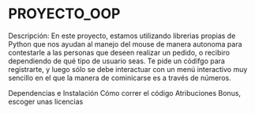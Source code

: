 # PROYECTO_OOP

Descripción: 
En este proyecto, estamos utilizando librerias propias de Python que nos ayudan al manejo del mouse 
de manera autonoma para contestarle a las personas que deseen realizar un pedido, o recibiro
dependiendo de qué tipo de usuario seas. 
Te pide un códifgo para registrarte, y luego sólo se debe interactuar con un menú interactivo muy sencillo 
en el que la manera de cominicarse es a través de números. 


Dependencias e Instalación 
Cómo correr el código 
Atribuciones 
Bonus, escoger unas licencias